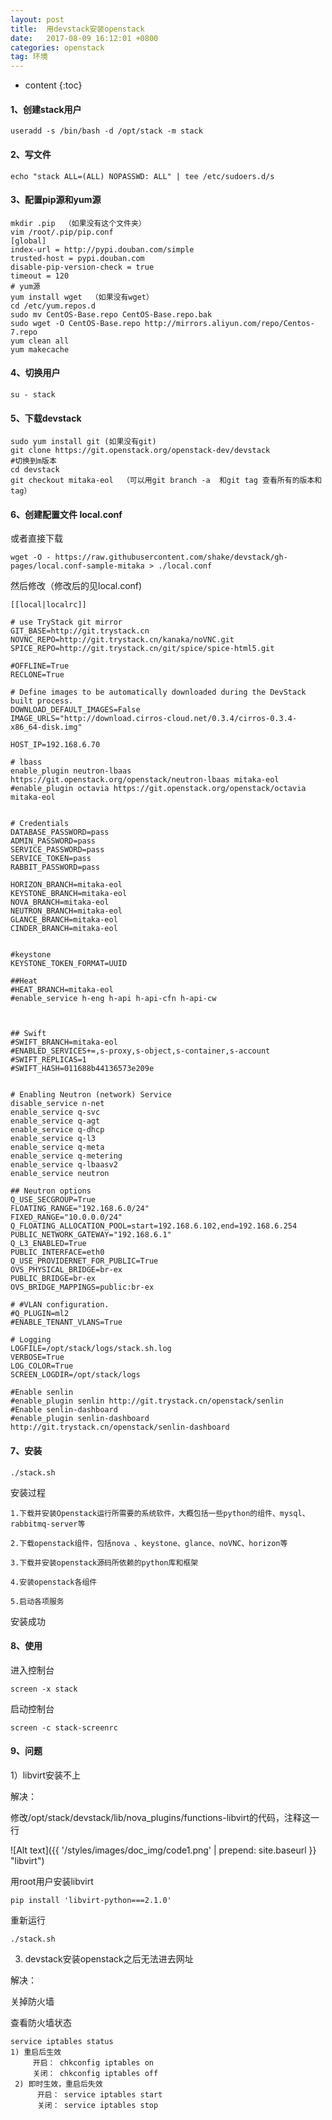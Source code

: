 ```yaml
---
layout: post
title:  用devstack安装openstack
date:   2017-08-09 16:12:01 +0800
categories: openstack
tag: 环境
---
```


* content
{:toc}
#### 1、创建stack用户

    useradd -s /bin/bash -d /opt/stack -m stack

#### 2、写文件

    echo "stack ALL=(ALL) NOPASSWD: ALL" | tee /etc/sudoers.d/s

#### 3、配置pip源和yum源

    mkdir .pip  （如果没有这个文件夹）
    vim /root/.pip/pip.conf
    [global]
    index-url = http://pypi.douban.com/simple
    trusted-host = pypi.douban.com
    disable-pip-version-check = true
    timeout = 120
    # yum源
    yum install wget  （如果没有wget）
    cd /etc/yum.repos.d
    sudo mv CentOS-Base.repo CentOS-Base.repo.bak
    sudo wget -O CentOS-Base.repo http://mirrors.aliyun.com/repo/Centos-7.repo
    yum clean all
    yum makecache

#### 4、切换用户

    su - stack

#### 5、下载devstack

    sudo yum install git (如果没有git)
    git clone https://git.openstack.org/openstack-dev/devstack
    #切换到m版本
    cd devstack
    git checkout mitaka-eol  （可以用git branch -a  和git tag 查看所有的版本和tag）

#### 6、创建配置文件  local.conf

或者直接下载

    wget -O - https://raw.githubusercontent.com/shake/devstack/gh-pages/local.conf-sample-mitaka > ./local.conf

然后修改（修改后的见local.conf)

    [[local|localrc]]

    # use TryStack git mirror
    GIT_BASE=http://git.trystack.cn
    NOVNC_REPO=http://git.trystack.cn/kanaka/noVNC.git
    SPICE_REPO=http://git.trystack.cn/git/spice/spice-html5.git

    #OFFLINE=True
    RECLONE=True

    # Define images to be automatically downloaded during the DevStack built process.
    DOWNLOAD_DEFAULT_IMAGES=False
    IMAGE_URLS="http://download.cirros-cloud.net/0.3.4/cirros-0.3.4-x86_64-disk.img"

    HOST_IP=192.168.6.70

    # lbass
    enable_plugin neutron-lbaas https://git.openstack.org/openstack/neutron-lbaas mitaka-eol
    #enable_plugin octavia https://git.openstack.org/openstack/octavia mitaka-eol


    # Credentials
    DATABASE_PASSWORD=pass
    ADMIN_PASSWORD=pass
    SERVICE_PASSWORD=pass
    SERVICE_TOKEN=pass
    RABBIT_PASSWORD=pass

    HORIZON_BRANCH=mitaka-eol
    KEYSTONE_BRANCH=mitaka-eol
    NOVA_BRANCH=mitaka-eol
    NEUTRON_BRANCH=mitaka-eol
    GLANCE_BRANCH=mitaka-eol
    CINDER_BRANCH=mitaka-eol


    #keystone
    KEYSTONE_TOKEN_FORMAT=UUID

    ##Heat
    #HEAT_BRANCH=mitaka-eol
    #enable_service h-eng h-api h-api-cfn h-api-cw



    ## Swift
    #SWIFT_BRANCH=mitaka-eol
    #ENABLED_SERVICES+=,s-proxy,s-object,s-container,s-account
    #SWIFT_REPLICAS=1
    #SWIFT_HASH=011688b44136573e209e


    # Enabling Neutron (network) Service
    disable_service n-net
    enable_service q-svc
    enable_service q-agt
    enable_service q-dhcp
    enable_service q-l3
    enable_service q-meta
    enable_service q-metering
    enable_service q-lbaasv2
    enable_service neutron

    ## Neutron options
    Q_USE_SECGROUP=True
    FLOATING_RANGE="192.168.6.0/24"
    FIXED_RANGE="10.0.0.0/24"
    Q_FLOATING_ALLOCATION_POOL=start=192.168.6.102,end=192.168.6.254
    PUBLIC_NETWORK_GATEWAY="192.168.6.1"
    Q_L3_ENABLED=True
    PUBLIC_INTERFACE=eth0
    Q_USE_PROVIDERNET_FOR_PUBLIC=True
    OVS_PHYSICAL_BRIDGE=br-ex
    PUBLIC_BRIDGE=br-ex
    OVS_BRIDGE_MAPPINGS=public:br-ex

    # #VLAN configuration.
    #Q_PLUGIN=ml2
    #ENABLE_TENANT_VLANS=True

    # Logging
    LOGFILE=/opt/stack/logs/stack.sh.log
    VERBOSE=True
    LOG_COLOR=True
    SCREEN_LOGDIR=/opt/stack/logs

    #Enable senlin
    #enable_plugin senlin http://git.trystack.cn/openstack/senlin
    #Enable senlin-dashboard
    #enable_plugin senlin-dashboard http://git.trystack.cn/openstack/senlin-dashboard

#### 7、安装

    ./stack.sh

安装过程

    1.下载并安装Openstack运行所需要的系统软件，大概包括一些python的组件、mysql、rabbitmq-server等

    2.下载openstack组件，包括nova 、keystone、glance、noVNC、horizon等

    3.下载并安装openstack源码所依赖的python库和框架

    4.安装openstack各组件

    5.启动各项服务

安装成功

#### 8、使用

进入控制台

    screen -x stack

启动控制台

    screen -c stack-screenrc

#### 9、问题

1）libvirt安装不上

解决：

修改/opt/stack/devstack/lib/nova_plugins/functions-libvirt的代码，注释这一行

![Alt text]({{ '/styles/images/doc_img/code1.png' | prepend: site.baseurl  }} "libvirt")

用root用户安装libvirt

    pip install 'libvirt-python===2.1.0'

重新运行

    ./stack.sh

3) devstack安装openstack之后无法进去网址

解决：

关掉防火墙

查看防火墙状态

    service iptables status
    1) 重启后生效
         开启： chkconfig iptables on
         关闭： chkconfig iptables off
     2) 即时生效，重启后失效
          开启： service iptables start
          关闭： service iptables stop